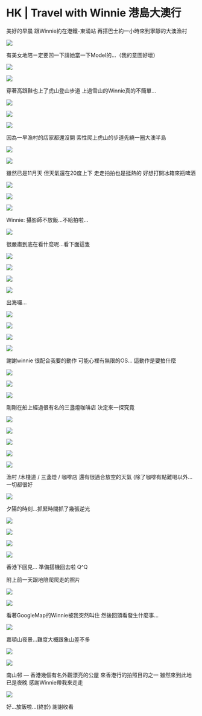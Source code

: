 
# HK | Travel with Winnie 港島大澳行



美好的早晨
跟Winnie約在港鐵-東涌站
再搭巴士約一小時來到寧靜的大澳漁村

![](https://cdn-images-1.medium.com/max/12000/1*uGNU8l0jNPKHFQjtlRyEiw.jpeg)

有美女地陪ㄧ定要凹一下請她當一下Model的…（我的意圖好壞）

![](https://cdn-images-1.medium.com/max/12000/1*copTkUN9BK__tg-5uSmdLg.jpeg)

![](https://cdn-images-1.medium.com/max/12000/1*YLQ50Nx64ZpCAmCTksMAHg.jpeg)

穿著高跟鞋也上了虎山登山步道
上過雪山的Winnie真的不簡單…

![](https://cdn-images-1.medium.com/max/7250/1*J_0f7J-rSw41UpcY_qxFNw.jpeg)

![](https://cdn-images-1.medium.com/max/12000/1*gZZCbGPYnl-5ak2KK80Nag.jpeg)

![](https://cdn-images-1.medium.com/max/12000/1*EykkNs6y8_rR1BEYnE51sA.jpeg)

因為一早漁村的店家都還沒開
索性爬上虎山的步道先繞一圈大澳半島

![](https://cdn-images-1.medium.com/max/12000/1*zfp4zHgasadgWhmpAfw-vA.jpeg)

![](https://cdn-images-1.medium.com/max/12000/1*YDPoJOqjFM0hDBnpaZ_c1g.jpeg)

雖然已是11月天 但天氣還在20度上下
走走拍拍也是挺熱的
好想打開冰箱來瓶啤酒

![](https://cdn-images-1.medium.com/max/12000/1*pWx67owmZQJVAbjITErT-w.jpeg)

![](https://cdn-images-1.medium.com/max/12000/1*oZIzBbITSLfDLEvzXXVuLA.jpeg)

![](https://cdn-images-1.medium.com/max/12000/1*Y10W2ODJVGIsE-oyk7q2Yw.jpeg)

Winnie: 攝影師不放飯…不給拍啦…

![](https://cdn-images-1.medium.com/max/8000/1*3jzGi1cEwPQ_ZBPwd2oGTQ.jpeg)

很嚴肅到底在看什麼呢…看下面這隻

![](https://cdn-images-1.medium.com/max/12000/1*rN2MxWYpoxNfoHRNcZEuuw.jpeg)

![](https://cdn-images-1.medium.com/max/12000/1*U-kh99EN_h2W-tkOy0D83Q.jpeg)

![](https://cdn-images-1.medium.com/max/12000/1*3QiM9O1mf_WprVsf0VWEIQ.jpeg)

![](https://cdn-images-1.medium.com/max/12000/1*pnuSRLxYEt_CHYur_5j9cg.jpeg)

出海囉…

![](https://cdn-images-1.medium.com/max/12000/1*ZCqHFcwbLl5vREQvZ_l96Q.jpeg)

![](https://cdn-images-1.medium.com/max/12000/1*HFpZy6PGYuPiPGUXiy13uA.jpeg)

![](https://cdn-images-1.medium.com/max/12000/1*HEOBvUpg1vI3YMOQ9A2TBg.jpeg)

![](https://cdn-images-1.medium.com/max/12000/1*DkjLbOJm02dvxgIV1ELJsw.jpeg)

謝謝winnie 很配合我要的動作
可能心裡有無限的OS… 這動作是要拍什麼

![](https://cdn-images-1.medium.com/max/12000/1*3D-0180ut_6VEBEtokqp1w.jpeg)

![](https://cdn-images-1.medium.com/max/12000/1*zJA12htE68lwOrWKG5hooA.jpeg)

![](https://cdn-images-1.medium.com/max/12000/1*S8KUUVWh92AhT6B0lbDsZQ.jpeg)

剛剛在船上經過很有名的三盞燈咖啡店
決定來一探究竟

![](https://cdn-images-1.medium.com/max/12000/1*r5AGrSiaCf4eIBJ_9vmpCg.jpeg)

![](https://cdn-images-1.medium.com/max/12000/1*ptSPIkLiyaz_yL126UKyqA.jpeg)

![](https://cdn-images-1.medium.com/max/12000/1*-RFKvwE9Bo1Bozpx-acz9A.jpeg)

![](https://cdn-images-1.medium.com/max/12000/1*Ia8FxdtCfExK04b_4NjuyQ.jpeg)

![](https://cdn-images-1.medium.com/max/12000/1*zlocP3na1PKGdFwCCMZ-hA.jpeg)

漁村 /木棧道 / 三盞燈 / 咖啡店 
還有很適合放空的天氣
(除了咖啡有點難喝以外…一切都很好

![](https://cdn-images-1.medium.com/max/7308/1*7QThnzz8WWXVjWVo3nUBrQ.jpeg)

夕陽的時刻…抓緊時間抓了幾張逆光

![](https://cdn-images-1.medium.com/max/12000/1*8nfK3A5D3al-pPeUDUR_4g.jpeg)

![](https://cdn-images-1.medium.com/max/12000/1*gm12eBVcCpyo3O08IDTs2g.jpeg)

![](https://cdn-images-1.medium.com/max/9208/1*uGf1F0bIG0ybSDVuEerhNA.jpeg)

![](https://cdn-images-1.medium.com/max/12000/1*gUxHlfiQehbqKEjdynMS0Q.jpeg)

香港下回見…
準備搭機回去啦 Q^Q

附上前一天跟地陪爬爬走的照片

![](https://cdn-images-1.medium.com/max/12000/1*SDSgcI3e_CJiVlkhBH5Mug.jpeg)

![](https://cdn-images-1.medium.com/max/12000/1*79OKcV8PfXLpbC5mujyAZA.jpeg)

看著GoogleMap的Winnie被我突然叫住
然後回頭看發生什麼事…

![](https://cdn-images-1.medium.com/max/12000/1*O9PKO1w0fjFRUKy_Ngxc-g.jpeg)

嘉頓山夜景…難度大概跟象山差不多

![](https://cdn-images-1.medium.com/max/12000/1*aMEic-Ozak3MJS1T4-_T7Q.jpeg)

![](https://cdn-images-1.medium.com/max/12000/1*GXOVa8jnWj9aY4rBEvocGg.jpeg)

南山邨 — 香港幾個有名外觀漂亮的公屋
來香港行的拍照目的之一
雖然來到此地已是夜晚
感謝Winnie帶我來走走

![](https://cdn-images-1.medium.com/max/6048/1*pbew0CumLjmZF0hjGH75Pg.jpeg)

好…放飯啦…(終於)
謝謝收看
